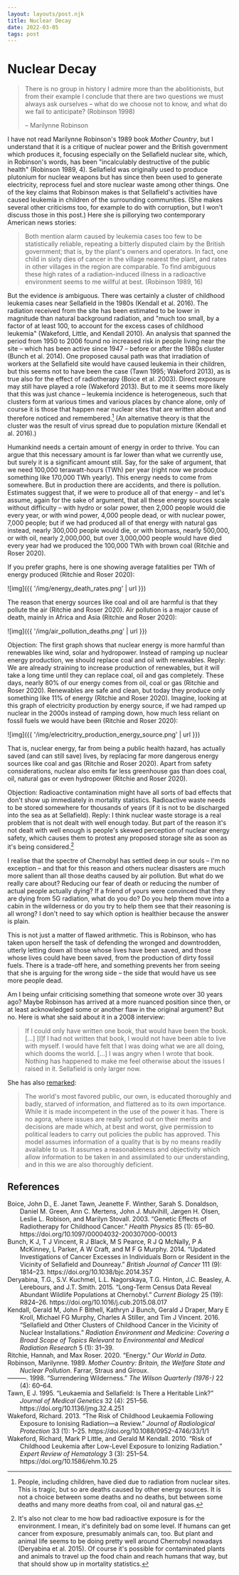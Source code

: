 ```yaml
---
layout: layouts/post.njk
title: Nuclear Decay
date: 2022-03-05
tags: post
---
```


# Nuclear Decay

> There is no group in history I admire more than the abolitionists, but from their example I conclude that there are two questions we must always ask ourselves – what do we choose not to know, and what do we fail to anticipate? (Robinson 1998)
>
> – Marilynne Robinson

I have not read Marilynne Robinson's 1989 book _Mother Country_, but I understand that it is a critique of nuclear power and the British government which produces it, focusing especially on the Sellafield nuclear site, which, in Robinson's words, has been "incalculably destructive of the public health" (Robinson 1989, 4). Sellafield was originally used to produce plutonium for nuclear weapons but has since then been used to generate electricity, reprocess fuel and store nuclear waste among other things. One of the key claims that Robinson makes is that Sellafield's activities have caused leukemia in children of the surrounding communities. (She makes several other criticisms too, for example to do with corruption, but I won't discuss those in this post.) Here she is pillorying two contemporary American news stories:

> Both mention alarm caused by leukemia cases too few to be statistically reliable, repeating a bitterly disputed claim by the British government; that is, by the plant's owners and operators. In fact, one child in sixty dies of cancer in the village nearest the plant, and rates in other villages in the region are comparable. To find ambiguous these high rates of a radiation-induced illness in a radioactive environment seems to me willful at best. (Robinson 1989, 16)

But the evidence _is_ ambiguous. There was certainly a cluster of childhood leukemia cases near Sellafield in the 1980s (Kendall et al. 2016). The radiation received from the site has been estimated to be lower in magnitude than natural background radiation, and "much too small, by a factor of at least 100, to account for the excess cases of childhood leukemia" (Wakeford, Little, and Kendall 2010). An analysis that spanned the period from 1950 to 2006 found no increased risk in people living near the site – which has been active since 1947 – before or after the 1980s cluster (Bunch et al. 2014). One proposed causal path was that irradiation of workers at the Sellafield site would have caused leukemia in their children, but this seems not to have been the case (Tawn 1995; Wakeford 2013), as is true also for the effect of radiotherapy (Boice et al. 2003). Direct exposure may still have played a role (Wakeford 2013). But to me it seems more likely that this was just chance – leukemia incidence is heterogeneous, such that clusters form at various times and various places by chance alone, only of course it is those that happen near nuclear sites that are written about and therefore noticed and remembered.[^1] (An alternative theory is that the cluster was the result of virus spread due to population mixture (Kendall et al. 2016).)

Humankind needs a certain amount of energy in order to thrive. You can argue that this necessary amount is far lower than what we currently use, but surely it is a significant amount still. Say, for the sake of argument, that we need 100,000 terawatt-hours (TWh) per year (right now we produce something like 170,000 TWh yearly). This energy needs to come from somewhere. But in production there are accidents, and there is pollution. Estimates suggest that, if we were to produce all of that energy – and let's assume, again for the sake of argument, that all these energy sources scale without difficulty – with hydro or solar power, then 2,000 people would die every year, or with wind power, 4,000 people dead, or with nuclear power, 7,000 people; but if we had produced all of that energy with natural gas instead, nearly 300,000 people would die, or with biomass, nearly 500,000, or with oil, nearly 2,000,000, but over 3,000,000 people would have died every year had we produced the 100,000 TWh with brown coal (Ritchie and Roser 2020).

If you prefer graphs, here is one showing average fatalities per TWh of energy produced (Ritchie and Roser 2020):

![img]({{ '/img/energy_death_rates.png' | url }})

The reason that energy sources like coal and oil are harmful is that they pollute the air (Ritchie and Roser 2020). Air pollution is a major cause of death, mainly in Africa and Asia (Ritchie and Roser 2020):

![img]({{ '/img/air_pollution_deaths.png' | url }})

Objection: The first graph shows that nuclear energy is more harmful than renewables like wind, solar and hydropower. Instead of ramping up nuclear energy production, we should replace coal and oil with renewables. Reply: We are already straining to increase production of renewables, but it will take a long time until they can replace coal, oil and gas completely. These days, nearly 80% of our energy comes from oil, coal or gas (Ritchie and Roser 2020). Renewables are safe and clean, but today they produce only something like 11% of energy (Ritchie and Roser 2020). Imagine, looking at this graph of electricity production by energy source, if we had ramped up nuclear in the 2000s instead of ramping down, how much less reliant on fossil fuels we would have been (Ritchie and Roser 2020):

![img]({{ '/img/electricitry_production_energy_source.png' | url }})

That is, nuclear energy, far from being a public health hazard, has actually saved (and can still save) lives, by replacing far more dangerous energy sources like coal and gas (Ritchie and Roser 2020). Apart from safety considerations, nuclear also emits far less greenhouse gas than does coal, oil, natural gas or even hydropower (Ritchie and Roser 2020).

Objection: Radioactive contamination might have all sorts of bad effects that don't show up immediately in mortality statistics. Radioactive waste needs to be stored somewhere for thousands of years (if it is not to be discharged into the sea as at Sellafield). Reply: I think nuclear waste storage is a real problem that is not dealt with well enough today. But part of the reason it's not dealt with well enough is people's skewed perception of nuclear energy safety, which causes them to protest any proposed storage site as soon as it's being considered.[^2]

I realise that the spectre of Chernobyl has settled deep in our souls – I'm no exception – and that for this reason and others nuclear disasters are much more salient than all those deaths caused by air pollution. But what do we really care about? Reducing our fear of death or reducing the number of actual people actually dying? If a friend of yours were convinced that they are dying from 5G radiation, what do you do? Do you help them move into a cabin in the wilderness or do you try to help them see that their reasoning is all wrong? I don't need to say which option is healthier because the answer is plain.

This is not just a matter of flawed arithmetic. This is Robinson, who has taken upon herself the task of defending the wronged and downtrodden, utterly letting down all those whose lives have been saved, and those whose lives could have been saved, from the production of dirty fossil fuels. There is a trade-off here, and something prevents her from seeing that she is arguing for the wrong side – the side that would have us see more people dead.

Am I being unfair criticising something that someone wrote over 30 years ago? Maybe Robinson has arrived at a more nuanced position since then, or at least acknowledged some or another flaw in the original argument? But no. Here is what she said about it in a 2008 interview:

> If I could only have written one book, that would have been the book. [...] [I]f I had not written that book, I would not have been able to live with myself. I would have felt that I was doing what we are all doing, which dooms the world. [...] I was angry when I wrote that book. Nothing has happened to make me feel otherwise about the issues I raised in it. Sellafield is only larger now.

She has also [remarked](https://web.archive.org/web/20210116032235/http://farefwd.com/index.php/2020/09/30/the-anger-of-marilynne-robinson/):

> The world's most favored public, our own, is educated thoroughly and badly, starved of information, and flattered as to its own importance. While it is made incompetent in the use of the power it has. There is no agora, where issues are really sorted out on their merits and decisions are made which, at best and worst, give permission to political leaders to carry out policies the public has approved. This model assumes information of a quality that is by no means readily available to us. It assumes a reasonableness and objectivity which allow information to be taken in and assimilated to our understanding, and in this we are also thoroughly deficient.

## References

<style>.csl-entry{text-indent: -2em; margin-left: 2em;}</style><div class="csl-bib-body">
  <div class="csl-entry">Boice, John D., E. Janet Tawn, Jeanette F. Winther, Sarah S. Donaldson, Daniel M. Green, Ann C. Mertens, John J. Mulvihill, Jørgen H. Olsen, Leslie L. Robison, and Marilyn Stovall. 2003. “Genetic Effects of Radiotherapy for Childhood Cancer.” <i>Health Physics</i> 85 (1): 65–80. https://doi.org/10.1097/00004032-200307000-00013</div>
  <div class="csl-entry">Bunch, K J, T J Vincent, R J Black, M S Pearce, R J Q McNally, P A McKinney, L Parker, A W Craft, and M F G Murphy. 2014. “Updated Investigations of Cancer Excesses in Individuals Born or Resident in the Vicinity of Sellafield and Dounreay.” <i>British Journal of Cancer</i> 111 (9): 1814–23. https://doi.org/10.1038/bjc.2014.357</div>
  <div class="csl-entry">Deryabina, T.G., S.V. Kuchmel, L.L. Nagorskaya, T.G. Hinton, J.C. Beasley, A. Lerebours, and J.T. Smith. 2015. “Long-Term Census Data Reveal Abundant Wildlife Populations at Chernobyl.” <i>Current Biology</i> 25 (19): R824–26. https://doi.org/10.1016/j.cub.2015.08.017</div>
  <div class="csl-entry">Kendall, Gerald M, John F Bithell, Kathryn J Bunch, Gerald J Draper, Mary E Kroll, Michael FG Murphy, Charles A Stiller, and Tim J Vincent. 2016. “Sellafield and Other Clusters of Childhood Cancer in the Vicinity of Nuclear Installations.” <i>Radiation Environment and Medicine: Covering a Broad Scope of Topics Relevant to Environmental and Medical Radiation Research</i> 5 (1): 31–39.</div>
  <div class="csl-entry">Ritchie, Hannah, and Max Roser. 2020. “Energy.” <i>Our World in Data</i>.</div>
  <div class="csl-entry">Robinson, Marilynne. 1989. <i>Mother Country: Britain, the Welfare State and Nuclear Pollution</i>. Farrar, Straus and Giroux.</div>
  <div class="csl-entry">———. 1998. “Surrendering Wilderness.” <i>The Wilson Quarterly (1976-)</i> 22 (4): 60–64.</div>
  <div class="csl-entry">Tawn, E J. 1995. “Leukaemia and Sellafield: Is There a Heritable Link?” <i>Journal of Medical Genetics</i> 32 (4): 251–56. https://doi.org/10.1136/jmg.32.4.251</div>
  <div class="csl-entry">Wakeford, Richard. 2013. “The Risk of Childhood Leukaemia Following Exposure to Ionising Radiation—a Review.” <i>Journal of Radiological Protection</i> 33 (1): 1–25. https://doi.org/10.1088/0952-4746/33/1/1</div>
  <div class="csl-entry">Wakeford, Richard, Mark P Little, and Gerald M Kendall. 2010. “Risk of Childhood Leukemia after Low-Level Exposure to Ionizing Radiation.” <i>Expert Review of Hematology</i> 3 (3): 251–54. https://doi.org/10.1586/ehm.10.25</div>
</div>

[^1]: People, including children, have died due to radiation from nuclear sites. This is tragic, but so are deaths caused by other energy sources. It is not a choice between some deaths and no deaths, but between some deaths and many more deaths from coal, oil and natural gas.
[^2]: It's also not clear to me how bad radioactive exposure is for the environment. I mean, it's definitely bad on some level. If humans can get cancer from exposure, presumably animals can, too. But plant and animal life seems to be doing pretty well around Chernobyl nowadays (Deryabina et al. 2015). Of course it's possible for contaminated plants and animals to travel up the food chain and reach humans that way, but that should show up in mortality statistics.
